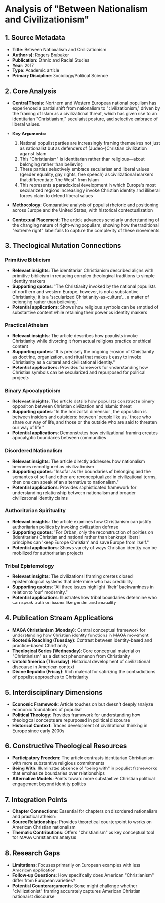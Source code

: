 # Analysis of "Between Nationalism and Civilizationism"

## 1. Source Metadata
- **Title**: Between Nationalism and Civilizationism 
- **Author(s)**: Rogers Brubaker
- **Publication**: Ethnic and Racial Studies
- **Year**: 2017
- **Type**: Academic article
- **Primary Discipline**: Sociology/Political Science

## 2. Core Analysis
- **Central Thesis**: Northern and Western European national populism has experienced a partial shift from nationalism to "civilizationism," driven by the framing of Islam as a civilizational threat, which has given rise to an identitarian "Christianism," secularist posture, and selective embrace of liberal values.

- **Key Arguments**: 
  1. National populist parties are increasingly framing themselves not just as nationalist but as defenders of (Judeo-)Christian civilization against Islam
  2. This "Christianism" is identitarian rather than religious—about belonging rather than believing
  3. These parties selectively embrace secularism and liberal values (gender equality, gay rights, free speech) as civilizational markers that differentiate "the West" from Islam
  4. This represents a paradoxical development in which Europe's most secularized regions increasingly invoke Christian identity and illiberal forces claim to defend liberal values

- **Methodology**: Comparative analysis of populist rhetoric and positioning across Europe and the United States, with historical contextualization

- **Contextual Placement**: The article advances scholarly understanding of the changing nature of right-wing populism, showing how the traditional "extreme right" label fails to capture the complexity of these movements

## 3. Theological Mutation Connections

### Primitive Biblicism
- **Relevant insights**: The identitarian Christianism described aligns with primitive biblicism in reducing complex theological traditions to simple identity markers
- **Supporting quotes**: "The Christianity invoked by the national populists of northern and western Europe, however, is not a substantive Christianity; it is a 'secularized Christianity-as-culture'... a matter of belonging rather than believing."
- **Potential applications**: Shows how religious symbols can be emptied of substantive content while retaining their power as identity markers

### Practical Atheism
- **Relevant insights**: The article describes how populists invoke Christianity while divorcing it from actual religious practice or ethical content
- **Supporting quotes**: "It is precisely the ongoing erosion of Christianity as doctrine, organization, and ritual that makes it easy to invoke Christianity as a cultural and civilizational identity."
- **Potential applications**: Provides framework for understanding how Christian symbols can be secularized and repurposed for political projects

### Binary Apocalypticism
- **Relevant insights**: The article details how populists construct a binary opposition between Christian civilization and Islamic threat
- **Supporting quotes**: "In the horizontal dimension, the opposition is between insiders and outsiders: between 'people like us,' those who share our way of life, and those on the outside who are said to threaten our way of life."
- **Potential applications**: Demonstrates how civilizational framing creates apocalyptic boundaries between communities

### Disordered Nationalism
- **Relevant insights**: The article directly addresses how nationalism becomes reconfigured as civilizationism
- **Supporting quotes**: "Insofar as the boundaries of belonging and the semantics of self and other are reconceptualized in civilizational terms, then one can speak of an alternative to nationalism."
- **Potential applications**: Provides sophisticated framework for understanding relationship between nationalism and broader civilizational identity claims

### Authoritarian Spirituality
- **Relevant insights**: The article examines how Christianism can justify authoritarian politics by invoking civilization defense
- **Supporting quotes**: "For Orban, only the reconstruction of polities on (identitarian) Christian and national rather than bankrupt liberal principles can 'keep Europe Christian' and save Europe from itself."
- **Potential applications**: Shows variety of ways Christian identity can be mobilized for authoritarian projects

### Tribal Epistemology
- **Relevant insights**: The civilizational framing creates closed epistemological systems that determine who has credibility
- **Supporting quotes**: "All three issues highlight 'their' backwardness in relation to 'our' modernity."
- **Potential applications**: Illustrates how tribal boundaries determine who can speak truth on issues like gender and sexuality

## 4. Publication Stream Applications
- **MAGA Christianism (Monday)**: Central conceptual framework for understanding how Christian identity functions in MAGA movement
- **Rooted & Reaching (Tuesday)**: Contrast between identity-based and practice-based Christianity
- **Theological Series (Wednesday)**: Core conceptual material on "Christianism" as a distinct phenomenon from Christianity
- **Untold America (Thursday)**: Historical development of civilizational discourse in American context
- **Divine Republic (Friday)**: Rich material for satirizing the contradictions of populist approaches to Christianity

## 5. Interdisciplinary Dimensions
- **Economic Framework**: Article touches on but doesn't deeply analyze economic foundations of populism
- **Political Theology**: Provides framework for understanding how theological concepts are repurposed in political discourse
- **Historical Context**: Traces development of civilizational thinking in Europe since early 2000s

## 6. Constructive Theological Resources
- **Participatory Freedom**: The article contrasts identitarian Christianism with more substantive religious commitments
- **Being With**: Illuminates absence of "being with" in populist frameworks that emphasize boundaries over relationships
- **Alternative Models**: Points toward more substantive Christian political engagement beyond identity politics

## 7. Integration Points
- **Chapter Connections**: Essential for chapters on disordered nationalism and practical atheism
- **Source Relationships**: Provides theoretical counterpoint to works on American Christian nationalism
- **Thematic Contributions**: Offers "Christianism" as key conceptual tool for MAGA Christianism analysis

## 8. Research Gaps
- **Limitations**: Focuses primarily on European examples with less American application
- **Follow-up Questions**: How specifically does American "Christianism" differ from European varieties?
- **Potential Counterarguments**: Some might challenge whether "civilizationist" framing accurately captures American Christian nationalist discourse
